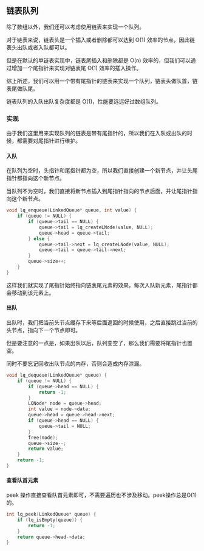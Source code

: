 ## 链表队列

除了数组以外，我们还可以考虑使用链表来实现一个队列。

对于链表来说，链表头是一个插入或者删除都可以达到 O(1) 效率的节点，因此链表头出队或者入队都可以。

但是在默认的单链表实现中，链表尾插入和删除都是 O(n) 效率的，但我们可以通过增加一个尾指针来实现对链表尾 O(1) 效率的插入操作。

综上所述，我们可以用一个带有尾指针的链表来实现一个队列，链表头做队首，链表尾做队尾。

链表队列的入队出队复杂度都是 O(1)，性能要远远好过数组队列。

### 实现

由于我们这里用来实现队列的链表是带有尾指针的，所以我们在入队或出队的时候，都需要对尾指针进行维护。

#### 入队

在队列为空时，头指针和尾指针都为空，所以我们直接创建一个新节点，并让头尾指针都指向这个新节点。

当队列不为空时，我们直接将新节点插入到尾指针指向的节点后面，并让尾指针指向这个新节点。

```c
void lq_enqueue(LinkedQueue* queue, int value) {
    if (queue != NULL) {
        if (queue->tail == NULL) {
            queue->tail = lq_createLNode(value, NULL);
            queue->head = queue->tail;
        } else {
            queue->tail->next = lq_createLNode(value, NULL);
            queue->tail = queue->tail->next;
        }
        queue->size++;
    }
}
```

这样我们就实现了尾指针始终指向链表尾元素的效果，每次入队新元素，尾指针都会移动到该元素上。

#### 出队

出队时，我们把当前头节点缓存下来等后面返回的时候使用，之后直接跳过当前的头节点，指向下一个节点即可。

但是要注意的一点是，如果出队以后，队列变空了，那么我们需要将尾指针也置空。

同时不要忘记回收出队节点的内存，否则会造成内存泄漏。

```c
void lq_dequeue(LinkedQueue* queue) {
    if (queue != NULL) {
        if (queue->head == NULL) {
            return -1;
        }
        LQNode* node = queue->head;
        int value = node->data;
        queue->head = queue->head->next;
        if (queue->head == NULL) {
            queue->tail = NULL;
        }
        free(node);
        queue->size--;
        return value;
    }
    return -1;
}
```

#### 查看队首元素

peek 操作直接查看队首元素即可，不需要遍历也不涉及移动。peek操作总是O(1)的。

```c
int lq_peek(LinkedQueue* queue) {
    if (lq_isEmpty(queue)) {
        return -1;
    }
    return queue->head->data;
}
```